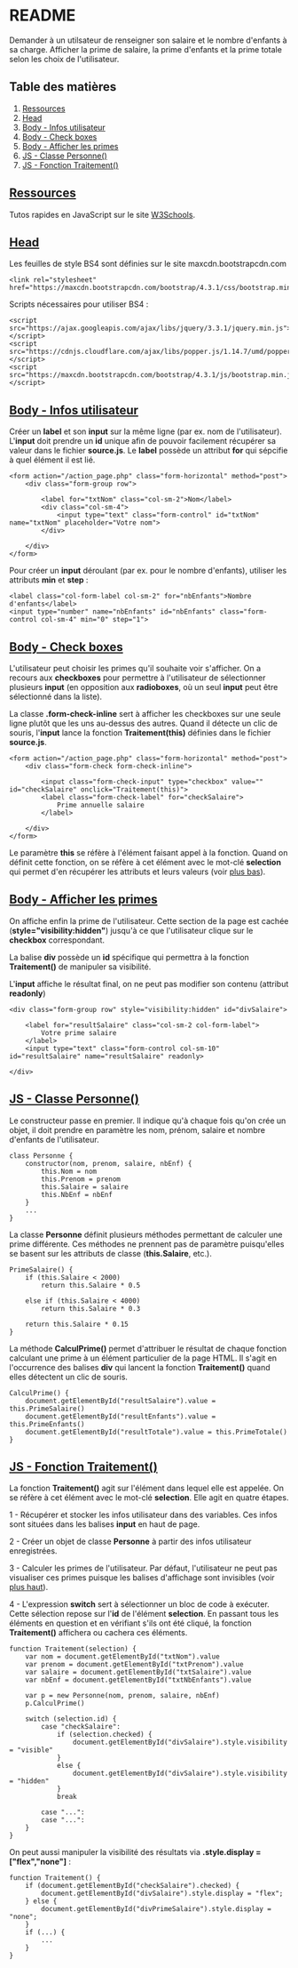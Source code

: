 # README

Demander à un utilsateur de renseigner son salaire et le nombre d'enfants à sa charge. Afficher la prime de salaire, la prime d'enfants et la prime totale selon les choix de l'utilisateur.

## Table des matières
1. [Ressources](#ressources)
2. [Head](#head)
3. [Body - Infos utilisateur](#body1)
4. [Body - Check boxes](#body2)
5. [Body - Afficher les primes](#body3)
6. [JS - Classe Personne()](#JS1)
7. [JS - Fonction Traitement()](#JS2)

## <a href="ressources">Ressources</a>

Tutos rapides en JavaScript sur le site <a href="https://www.w3schools.com/js/default.asp" target="_blank">W3Schools</a>.

## <a href="head">Head</a>

Les feuilles de style BS4 sont définies sur le site maxcdn.bootstrapcdn.com

    <link rel="stylesheet" href="https://maxcdn.bootstrapcdn.com/bootstrap/4.3.1/css/bootstrap.min.css">

Scripts nécessaires pour utiliser BS4 :

    <script src="https://ajax.googleapis.com/ajax/libs/jquery/3.3.1/jquery.min.js"></script>
    <script src="https://cdnjs.cloudflare.com/ajax/libs/popper.js/1.14.7/umd/popper.min.js"></script>
    <script src="https://maxcdn.bootstrapcdn.com/bootstrap/4.3.1/js/bootstrap.min.js"></script>

## <a href="#body1">Body - Infos utilisateur</a>

Créer un **label** et son **input** sur la même ligne (par ex. nom de l'utilisateur). L'**input** doit prendre un **id** unique afin de pouvoir facilement récupérer sa valeur dans le fichier **source.js**. Le **label** possède un attribut **for** qui sépcifie à quel élément il est lié.

    <form action="/action_page.php" class="form-horizontal" method="post">
        <div class="form-group row">

            <label for="txtNom" class="col-sm-2">Nom</label>
            <div class="col-sm-4">
                <input type="text" class="form-control" id="txtNom" name="txtNom" placeholder="Votre nom">
            </div>

        </div>
    </form>

Pour créer un **input** déroulant (par ex. pour le nombre d'enfants), utiliser les attributs **min** et **step** :

    <label class="col-form-label col-sm-2" for="nbEnfants">Nombre d'enfants</label>
    <input type="number" name="nbEnfants" id="nbEnfants" class="form-control col-sm-4" min="0" step="1">

## <a href="body2">Body - Check boxes</a>

L'utilisateur peut choisir les primes qu'il souhaite voir s'afficher. On a recours aux **checkboxes** pour permettre à l'utilisateur de sélectionner plusieurs **input** (en opposition aux **radioboxes**, où un seul **input** peut être sélectionné dans la liste).

La classe **.form-check-inline** sert à afficher les checkboxes sur une seule ligne plutôt que les uns au-dessus des autres. Quand il détecte un clic de souris, l'**input** lance la fonction **Traitement(this)** définies dans le fichier **source.js**.

    <form action="/action_page.php" class="form-horizontal" method="post">
        <div class="form-check form-check-inline">

            <input class="form-check-input" type="checkbox" value="" id="checkSalaire" onclick="Traitement(this)">
            <label class="form-check-label" for="checkSalaire">
                Prime annuelle salaire
            </label>

        </div>
    </form>

Le paramètre **this** se réfère à l'élément faisant appel à la fonction. Quand on définit cette fonction, on se réfère à cet élément avec le mot-clé **selection** qui permet d'en récupérer les attributs et leurs valeurs (voir [plus bas](#traitement)).

## <a href="body3">Body - Afficher les primes</a>

On affiche enfin la prime de l'utilisateur. Cette section de la page est cachée (**style="visibility:hidden"**) jusqu'à ce que l'utilisateur clique sur le **checkbox** correspondant.

La balise **div** possède un **id** spécifique qui permettra à la fonction **Traitement()** de manipuler sa visibilité.

L'**input** affiche le résultat final, on ne peut pas modifier son contenu (attribut **readonly**)

    <div class="form-group row" style="visibility:hidden" id="divSalaire">

        <label for="resultSalaire" class="col-sm-2 col-form-label">
            Votre prime salaire
        </label>
        <input type="text" class="form-control col-sm-10" id="resultSalaire" name="resultSalaire" readonly>

    </div>

## <a href="JS1">JS - Classe Personne()</a>

Le constructeur passe en premier. Il indique qu'à chaque fois qu'on crée un objet, il doit prendre en paramètre les nom, prénom, salaire et nombre d'enfants de l'utilisateur.

    class Personne {
        constructor(nom, prenom, salaire, nbEnf) {
            this.Nom = nom
            this.Prenom = prenom
            this.Salaire = salaire
            this.NbEnf = nbEnf
        }
        ...
    }

La classe **Personne** définit plusieurs méthodes permettant de calculer une prime différente. Ces méthodes ne prennent pas de paramètre puisqu'elles se basent sur les attributs de classe (**this.Salaire**, etc.).

    PrimeSalaire() {
        if (this.Salaire < 2000)
            return this.Salaire * 0.5
        
        else if (this.Salaire < 4000)
            return this.Salaire * 0.3
        
        return this.Salaire * 0.15
    }

La méthode **CalculPrime()** permet d'attribuer le résultat de chaque fonction calculant une prime à un élément particulier de la page HTML. Il s'agit en l'occurrence des balises **div** qui lancent la fonction **Traitement()** quand elles détectent un clic de souris.

    CalculPrime() {
        document.getElementById("resultSalaire").value = this.PrimeSalaire()
        document.getElementById("resultEnfants").value = this.PrimeEnfants()
        document.getElementById("resultTotale").value = this.PrimeTotale()
    }

## <a href="JS2">JS - Fonction Traitement()</a>

La fonction **Traitement()** agit sur l'élément dans lequel elle est appelée. On se réfère à cet élément avec le mot-clé **selection**. Elle agit en quatre étapes.

1 - Récupérer et stocker les infos utilisateur dans des variables. Ces infos sont situées dans les balises **input** en haut de page. 

2 - Créer un objet de classe **Personne** à partir des infos utilisateur enregistrées.

3 - Calculer les primes de l'utilisateur. Par défaut, l'utilisateur ne peut pas visualiser ces primes puisque les balises d'affichage sont invisibles (voir [plus haut](#resultat)).

4 - L'expression **switch** sert à sélectionner un bloc de code à exécuter. Cette sélection repose sur l'**id** de l'élément **selection**. En passant tous les éléments en question et en vérifiant s'ils ont été cliqué, la fonction **Traitement()** affichera ou cachera ces éléments.

    function Traitement(selection) {
        var nom = document.getElementById("txtNom").value
        var prenom = document.getElementById("txtPrenom").value
        var salaire = document.getElementById("txtSalaire").value
        var nbEnf = document.getElementById("txtNbEnfants").value

        var p = new Personne(nom, prenom, salaire, nbEnf)
        p.CalculPrime()

        switch (selection.id) {
            case "checkSalaire":
                if (selection.checked) {
                    document.getElementById("divSalaire").style.visibility = "visible"
                }
                else {
                    document.getElementById("divSalaire").style.visibility = "hidden"
                }
                break

            case "...":
            case "...":
        }
    }

On peut aussi manipuler la visibilité des résultats via **.style.display = ["flex","none"]** :

    function Traitement() {
        if (document.getElementById("checkSalaire").checked) {
            document.getElementById("divSalaire").style.display = "flex";
        } else {
            document.getElementById("divPrimeSalaire").style.display = "none";
        }
        if (...) {
            ...
        }
    }
